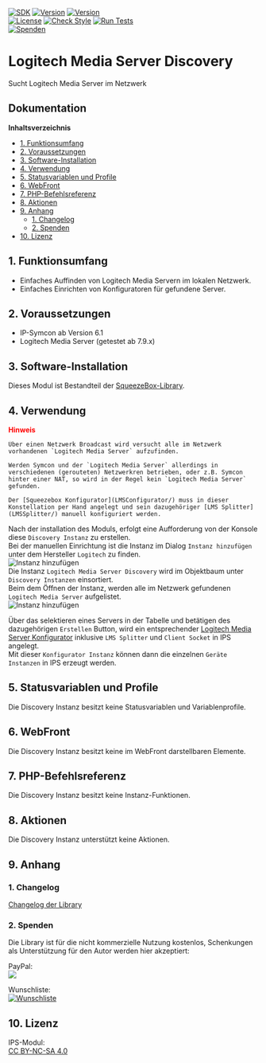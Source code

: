 [![SDK](https://img.shields.io/badge/Symcon-PHPModul-red.svg)](https://www.symcon.de/service/dokumentation/entwicklerbereich/sdk-tools/sdk-php/)
[![Version](https://img.shields.io/badge/Modul%20Version-3.81-blue.svg)](https://community.symcon.de/t/modul-squeezebox-release/46937)
[![Version](https://img.shields.io/badge/Symcon%20Version-6.1%20%3E-green.svg)](https://www.symcon.de/service/dokumentation/installation/migrationen/v60-v61-q1-2022/)  
[![License](https://img.shields.io/badge/License-CC%20BY--NC--SA%204.0-green.svg)](https://creativecommons.org/licenses/by-nc-sa/4.0/)
[![Check Style](https://github.com/Nall-chan/SqueezeBox/workflows/Check%20Style/badge.svg)](https://github.com/Nall-chan/SqueezeBox/actions) [![Run Tests](https://github.com/Nall-chan/SqueezeBox/workflows/Run%20Tests/badge.svg)](https://github.com/Nall-chan/SqueezeBox/actions)  
[![Spenden](https://www.paypalobjects.com/de_DE/DE/i/btn/btn_donate_SM.gif)](#2-spenden) 
# Logitech Media Server Discovery  <!-- omit in toc -->
Sucht Logitech Media Server im Netzwerk  

## Dokumentation  <!-- omit in toc -->

**Inhaltsverzeichnis**

- [1. Funktionsumfang](#1-funktionsumfang)
- [2. Voraussetzungen](#2-voraussetzungen)
- [3. Software-Installation](#3-software-installation)
- [4. Verwendung](#4-verwendung)
- [5. Statusvariablen und Profile](#5-statusvariablen-und-profile)
- [6. WebFront](#6-webfront)
- [7. PHP-Befehlsreferenz](#7-php-befehlsreferenz)
- [8. Aktionen](#8-aktionen)
- [9. Anhang](#9-anhang)
  - [1. Changelog](#1-changelog)
  - [2. Spenden](#2-spenden)
- [10. Lizenz](#10-lizenz)

## 1. Funktionsumfang

 - Einfaches Auffinden von Logitech Media Servern im lokalen Netzwerk.  
 - Einfaches Einrichten von Konfiguratoren für gefundene Server.  

## 2. Voraussetzungen

 - IP-Symcon ab Version 6.1
 - Logitech Media Server (getestet ab 7.9.x)

## 3. Software-Installation

 Dieses Modul ist Bestandteil der [SqueezeBox-Library](../README.md#3-software-installation).  

## 4. Verwendung

<span style="color:red">**Hinweis**</span>  
~~~~
Über einen Netzwerk Broadcast wird versucht alle im Netzwerk vorhandenen `Logitech Media Server` aufzufinden.  

Werden Symcon und der `Logitech Media Server` allerdings in verschiedenen (gerouteten) Netzwerkren betrieben, oder z.B. Symcon hinter einer NAT, so wird in der Regel kein `Logitech Media Server` gefunden.  

Der [Squeezebox Konfigurator](LMSConfigurator/) muss in dieser Konstellation per Hand angelegt und sein dazugehöriger [LMS Splitter](LMSSplitter/) manuell konfiguriert werden.  
~~~~  

Nach der installation des Moduls, erfolgt eine Aufforderung von der Konsole diese `Discovery Instanz` zu erstellen.  
Bei der manuellen Einrichtung ist die Instanz im Dialog `Instanz hinzufügen` unter dem Hersteller `Logitech` zu finden.  
![Instanz hinzufügen](imgs/add1.png)  
Die Instanz `Logitech Media Server Discovery` wird im Objektbaum unter `Discovery Instanzen` einsortiert.  
Beim dem Öffnen der Instanz, werden alle im Netzwerk gefundenen `Logitech Media Server` aufgelistet.  
![Instanz hinzufügen](imgs/conf1.png)  

Über das selektieren eines Servers in der Tabelle und betätigen des dazugehörigen `Erstellen` Button, wird ein entsprechender [Logitech Media Server Konfigurator](../LMSConfigurator/README.md) inklusive `LMS Splitter` und `Client Socket` in IPS angelegt.  
Mit dieser `Konfigurator Instanz` können dann die einzelnen `Geräte Instanzen` in IPS erzeugt werden.   

## 5. Statusvariablen und Profile

Die Discovery Instanz besitzt keine Statusvariablen und Variablenprofile.  

## 6. WebFront

Die Discovery Instanz besitzt keine im WebFront darstellbaren Elemente.  

## 7. PHP-Befehlsreferenz

Die Discovery Instanz besitzt keine Instanz-Funktionen.  

## 8. Aktionen

Die Discovery Instanz unterstützt keine Aktionen.  

## 9. Anhang

### 1. Changelog

[Changelog der Library](../README.md#3-changelog)

### 2. Spenden

Die Library ist für die nicht kommerzielle Nutzung kostenlos, Schenkungen als Unterstützung für den Autor werden hier akzeptiert:  

  PayPal:  
<a href="https://www.paypal.com/donate?hosted_button_id=G2SLW2MEMQZH2" target="_blank"><img src="https://www.paypalobjects.com/de_DE/DE/i/btn/btn_donate_LG.gif" border="0" /></a>  

  Wunschliste:  
[![Wunschliste](https://img.shields.io/badge/Wunschliste-Amazon-ff69fb.svg)](https://www.amazon.de/hz/wishlist/ls/YU4AI9AQT9F?ref_=wl_share)  

## 10. Lizenz

  IPS-Modul:  
  [CC BY-NC-SA 4.0](https://creativecommons.org/licenses/by-nc-sa/4.0/)  
